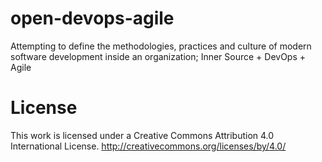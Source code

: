 open-devops-agile
=================

Attempting to define the methodologies, practices and culture of modern software development inside an organization; Inner Source + DevOps + Agile

License
=======
This work is licensed under a Creative Commons Attribution 4.0 International License.
http://creativecommons.org/licenses/by/4.0/
